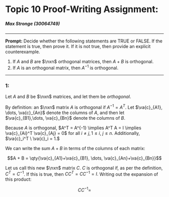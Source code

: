 # Topic 10 Proof-Writing Assignment:
##### Max Stronge (30064749)
***

**Prompt:** Decide whether the following statements are TRUE or FALSE. If the statement is true, then prove it. If it is not true, then provide an explicit counterexample.

1. If $A$ and $B$ are $\nxn$ orthogonal matrices, then $A+B$ is orthogonal.
2. If $A$ is an orthogonal matrix, then $A^{-1}$ is orthogonal.

***

### 1:

Let $A$ and $B$ be $\nxn$ matrices, and let them be *orthogonal*. 

By definition: an $\nxn$ matrix $A$ is orthogonal if $A^{-1} = A^T$. Let $\va{c}_{A1}, \dots, \va{c}_{An}$ denote the columns of $A$, and then let $\va{c}_{B1},\dots, \va{c}_{Bn}$ denote the columns of $B$. 

Because $A$ is orthogonal, $A^T = A^{-1} \implies A^T A = I \implies \va{c}_{Ai}^T \va{c}_{Aj} = 0$ for all $i \neq j, 1 \leq i, \  j \leq n$. Additionally, $\va{c}_i^T  \ \va{c}_i = 1.$

We can write the sum $A+B$ in terms of the columns of each matrix:

$$A + B = \qty{\va{c}_{A1}+\va{c}_{B1}, \dots, \va{c}_{An}+\va{c}_{Bn}}$$

Let us call this new $\nxn$ matrix $C$. $C$ is orthogonal if, as per the definition, $C^T = C^{-1}$. If this is true, then $C C^T = C C^{-1} = I.$ Writing out the expansion of this product:

$$C C^{-1} = $$